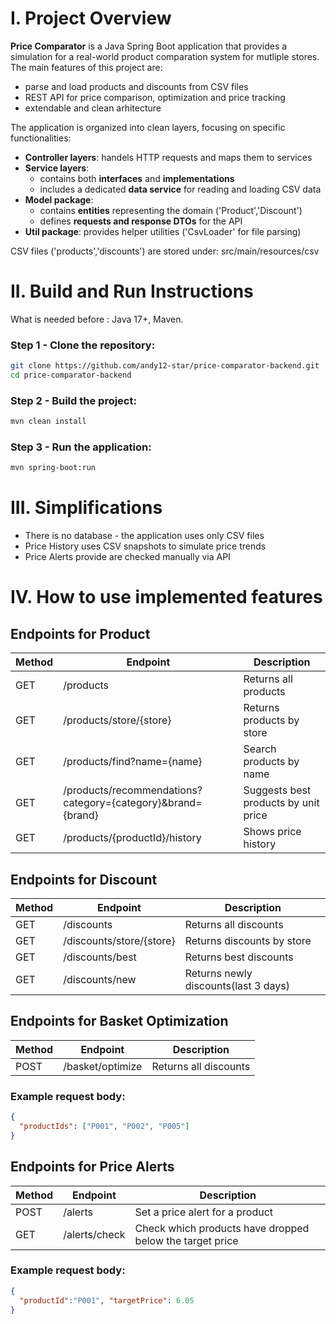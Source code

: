 # I. Project Overview
**Price Comparator** is a Java Spring Boot application that provides a simulation for a real-world product comparation system for mutliple stores.
The main features of this project are:
* parse and load products and discounts from CSV files
* REST API for price comparison, optimization and price tracking
* extendable and clean arhitecture

The application is organized into clean layers, focusing on specific functionalities:
- **Controller layers**: handels HTTP requests and maps them to services
- **Service layers**:
  - contains both **interfaces** and **implementations**
  - includes a dedicated **data service** for reading and loading CSV data
- **Model package**:
  - contains **entities** representing the domain ('Product','Discount')
  - defines **requests and response DTOs** for the API
- **Util package**: provides helper utilities ('CsvLoader' for file parsing)

 CSV files ('products','discounts') are stored under: src/main/resources/csv

# II. Build and Run Instructions
What is needed before : Java 17+, Maven.
### Step 1 - Clone the repository: 
```bash
git clone https://github.com/andy12-star/price-comparator-backend.git
cd price-comparator-backend
```
### Step 2 - Build the project: 
```bash
mvn clean install
```
### Step 3 - Run the application: 
```bash
mvn spring-boot:run
```
# III. Simplifications
* There is no database - the application uses only CSV files
* Price History uses CSV snapshots to simulate price trends
* Price Alerts provide are checked manually via API
  
# IV. How to use implemented features
## Endpoints for Product
| Method | Endpoint | Description |
|-------|----------|-------------|
| GET   | /products  | Returns all products |
|GET| /products/store/{store}|Returns products by store|
|GET|/products/find?name={name}|Search products by name|
|GET|/products/recommendations?category={category}&brand={brand}| Suggests best products by unit price|
|GET|/products/{productId}/history|Shows price history|

## Endpoints for Discount
| Method | Endpoint | Description |
|-------|----------|-------------|
| GET   | /discounts  | Returns all discounts |
|GET| /discounts/store/{store}|Returns discounts by store|
|GET|/discounts/best|Returns best discounts|
|GET|/discounts/new| Returns newly discounts(last 3 days)|

## Endpoints for Basket Optimization
| Method | Endpoint | Description |
|-------|----------|-------------|
| POST   | /basket/optimize  | Returns all discounts |
### Example request body:
```json
{
  "productIds": ["P001", "P002", "P005"]
}
```
## Endpoints for Price Alerts
| Method | Endpoint | Description |
|-------|----------|-------------|
| POST   | /alerts  | Set a price alert for a product |
|GET| /alerts/check |Check which products have dropped below the target price|
### Example request body:
```json
{
  "productId":"P001", "targetPrice": 6.05
}
```
